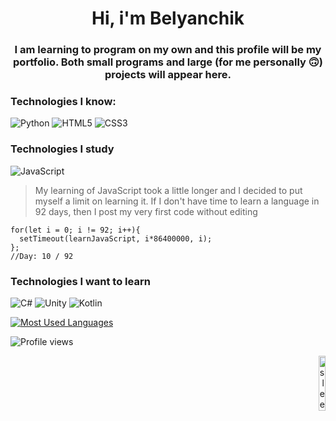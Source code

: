 <h1 align="center">Hi, i'm Belyanchik</h1>
<h3 align="center">I am learning to program on my own and this profile will be my portfolio. Both small programs and large (for me personally 🙃) projects will appear here.</h3>

### Technologies I know:
![Python](https://img.shields.io/badge/python-3670A0?style=for-the-badge&logo=python&logoColor=ffdd54) ![HTML5](https://img.shields.io/badge/html5-%23E34F26.svg?style=for-the-badge&logo=html5&logoColor=white) ![CSS3](https://img.shields.io/badge/css3-%231572B6.svg?style=for-the-badge&logo=css3&logoColor=white)

### Technologies I study
![JavaScript](https://img.shields.io/badge/javascript-%23323330.svg?style=for-the-badge&logo=javascript&logoColor=%23F7DF1E)

> My learning of JavaScript took a little longer and I decided to put myself a limit on learning it.  If I don't have time to learn a language in 92 days, then I post my very first code without editing

    for(let i = 0; i != 92; i++){
      setTimeout(learnJavaScript, i*86400000, i);
    };
    //Day: 10 / 92

### Technologies I want to learn
![C#](https://img.shields.io/badge/c%23-%23239120.svg?style=for-the-badge&logo=c-sharp&logoColor=white) ![Unity](https://img.shields.io/badge/unity-%23000000.svg?style=for-the-badge&logo=unity&logoColor=white) ![Kotlin](https://img.shields.io/badge/kotlin-%230095D5.svg?style=for-the-badge&logo=kotlin&logoColor=white)

[![Most Used Languages](https://github-readme-stats.vercel.app/api/top-langs/?username=belyanchik&layout=compact)](https://github.com/anuraghazra/github-readme-stats)

![Profile views](https://komarev.com/ghpvc/?username=Belyanchik&color=orange)

<a href="https://www.vecteezy.com/free-vector/sleeping-fox"><p align="right"><img src="https://media.discordapp.net/attachments/967792782297170062/972459123507593246/Project_2.gif" alt="sleeping fox" width=15%></p></a>
